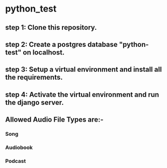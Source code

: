 # python_test
## step 1: Clone this repository.
## step 2: Create a postgres database "python-test" on localhost.
## step 3: Setup a virtual environment and install all the requirements.
## step 4: Activate the virtual environment and run the django server.

## Allowed Audio File Types are:-
### Song
### Audiobook
### Podcast

